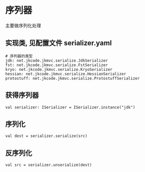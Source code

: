 # 序列器
主要做序列化处理

## 实现类, 见配置文件 serializer.yaml

```
# 序列器的类型
jdk: net.jkcode.jkmvc.serialize.JdkSerializer
fst: net.jkcode.jkmvc.serialize.FstSerializer
kryo: net.jkcode.jkmvc.serialize.KryoSerializer
hessian: net.jkcode.jkmvc.serialize.HessianSerializer
protostuff: net.jkcode.jkmvc.serialize.ProtostuffSerializer
```

## 获得序列器

```
val serializer: ISerializer = ISerializer.instance("jdk")
```

## 序列化

```
val dest = serializer.serialize(src)
```

## 反序列化

```
val src = serializer.unserialize(dest)
```